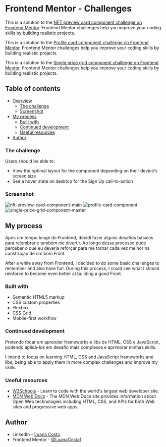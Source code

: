 # Frontend Mentor - Challenges

This is a solution to the [NFT preview card component challenge on Frontend Mentor](https://www.frontendmentor.io/challenges/nft-preview-card-component-SbdUL_w0U). Frontend Mentor challenges help you improve your coding skills by building realistic projects. 

This is a solution to the [Profile card component challenge on Frontend Mentor](https://www.frontendmentor.io/challenges/profile-card-component-cfArpWshJ). Frontend Mentor challenges help you improve your coding skills by building realistic projects. 

This is a solution to the [Single price grid component challenge on Frontend Mentor](https://www.frontendmentor.io/challenges/single-price-grid-component-5ce41129d0ff452fec5abbbc). Frontend Mentor challenges help you improve your coding skills by building realistic projects. 

## Table of contents

- [Overview](#overview)
  - [The challenge](#the-challenge)
  - [Screenshot](#screenshot)
- [My process](#my-process)
  - [Built with](#built-with)
  - [Continued development](#continued-development)
  - [Useful resources](#useful-resources)
- [Author](#author)

### The challenge

Users should be able to:

- View the optimal layout for the component depending on their device's screen size
- See a hover state on desktop for the Sign Up call-to-action

### Screenshot

![nft-preview-card-component-main](https://user-images.githubusercontent.com/67666536/148473992-ac2e1d18-e3c4-4d95-9e67-751887da3af2.png)
![profile-card-component](https://user-images.githubusercontent.com/67666536/148473986-83a2760a-0027-4c09-8bfa-9aacf7c368c6.png)
![single-price-grid-component-master](https://user-images.githubusercontent.com/67666536/148473989-13256976-b9be-4335-8e7a-08c5fd541101.png)

## My process

Após um tempo longe do Frontend, decidi fazer alguns desafios básicos para relembrar e também me divertir.
Ao longo desse processo pude perceber o que eu deveria reforçar para me tornar cada vez melhor na construção de um bom Front.

After a while away from Frontend, I decided to do some basic challenges to remember and also have fun.
During this process, I could see what I should reinforce to become even better at building a good Front.

### Built with

- Semantic HTML5 markup
- CSS custom properties
- Flexbox
- CSS Grid
- Mobile-first workflow

### Continued development

Pretendo focar em aprender frameworks e libs de HTML, CSS e JavaScript, podendo aplicá-los em desafio mais complexos e aprimorar minhas skills.

I intend to focus on learning HTML, CSS and JavaScript frameworks and libs, being able to apply them in more complex challenges and improve my skills.

### Useful resources

- [W3Schools](https://www.w3schools.com) - Learn to code with the world's largest web developer site.
- [MDN Web Docs](https://developer.mozilla.org/pt-BR/) - The MDN Web Docs site provides information about Open Web technologies including HTML, CSS, and APIs for both Web sites and progressive web apps.

## Author

- LinkedIn - [Luana Costa](https://www.linkedin.com/in/luana-costa-47b0061b0/)
- Frontend Mentor - [@LuanaCosta1](https://www.frontendmentor.io/profile/LuanaCosta1)


